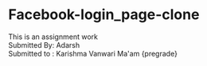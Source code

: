 # Facebook-login_page-clone
This is an assignment work<br>
Submitted By: Adarsh<br>
Submitted to : Karishma Vanwari Ma'am 
{pregrade}
    
